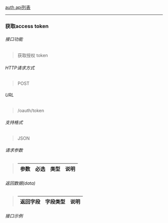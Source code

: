 [auth api列表](./README.md)

---
### 获取access token

###### 接口功能

>  获取授权 token

###### HTTP请求方式

> POST

###### URL

>  /oauth/token

###### 支持格式

> JSON


###### 请求参数

> | 参数  | 必选 | 类型   | 说明      |
> | :---- | :--- | :----- | --------- |


###### 返回数据(data)

> | 返回字段  | 字段类型 | 说明   |
> | :-------- | :------- | :----- |


###### 接口示例

```

```